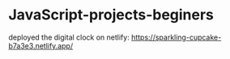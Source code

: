 # JavaScript-projects-beginers


deployed the digital clock on netlify: https://sparkling-cupcake-b7a3e3.netlify.app/
